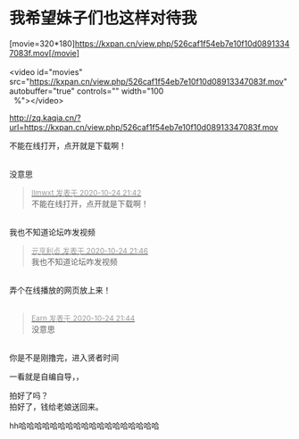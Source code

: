 # 我希望妹子们也这样对待我


[movie=320*180]https://kxpan.cn/view.php/526caf1f54eb7e10f10d08913347083f.mov[/movie]<br />
<br />
&lt;video id=&quot;movies&quot; src=&quot;https://kxpan.cn/view.php/526caf1f54eb7e10f10d08913347083f.mov&quot; autobuffer=&quot;true&quot; controls=&quot;&quot; width=&quot;100<br />
&nbsp;&nbsp;%&quot;&gt;&lt;/video&gt;

http://zq.kaqia.cn/?url=https://kxpan.cn/view.php/526caf1f54eb7e10f10d08913347083f.mov

不能在线打开，点开就是下载啊！<br />
<br />
<img src="static/image/smiley/default/time.gif" smilieid="15" border="0" alt="" /><img src="static/image/smiley/default/time.gif" smilieid="15" border="0" alt="" /><img src="static/image/smiley/default/time.gif" smilieid="15" border="0" alt="" />

没意思

<div class="quote"><blockquote><font size="2"><a href="https://www.hostloc.com/forum.php?mod=redirect&amp;goto=findpost&amp;pid=9347804&amp;ptid=758114" target="_blank"><font color="#999999">llmwxt 发表于 2020-10-24 21:42</font></a></font><br />
不能在线打开，点开就是下载啊！</blockquote></div><br />
我也不知道论坛咋发视频 

<div class="quote"><blockquote><font size="2"><a href="https://www.hostloc.com/forum.php?mod=redirect&amp;goto=findpost&amp;pid=9347826&amp;ptid=758114" target="_blank"><font color="#999999">元亨利贞 发表于 2020-10-24 21:46</font></a></font><br />
我也不知道论坛咋发视频</blockquote></div><br />
弄个在线播放的网页放上来！<br />
<br />
<img src="static/image/smiley/default/lol.gif" smilieid="12" border="0" alt="" />

<div class="quote"><blockquote><font size="2"><a href="https://www.hostloc.com/forum.php?mod=redirect&amp;goto=findpost&amp;pid=9347818&amp;ptid=758114" target="_blank"><font color="#999999">Earn 发表于 2020-10-24 21:44</font></a></font><br />
没意思</blockquote></div><br />
你是不是刚撸完，进入贤者时间

一看就是自编自导，，

拍好了吗？<br />
拍好了，钱给老娘送回来。

hh哈哈哈哈哈哈哈哈哈哈哈哈哈哈哈哈哈哈
